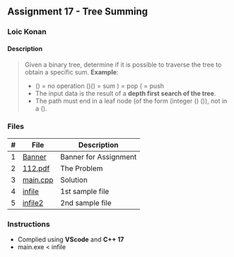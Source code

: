 ## Assignment 17 - Tree Summing

### Loic Konan

#### Description

>
> Given a binary tree, determine if it is possible to traverse the tree to obtain a specific sum.
> **Example**:
>
> - () = no operation ()() = sum ) = pop ( = push
> - The input data is the result of a **depth first search of the tree**.
> - The path must end in a leaf node (of the form (integer () ()), not in a ().
>
>
### Files

|   #   | File                 | Description           |
| :---: | -------------------- | --------------------- |
|   1   | [Banner](Banner)     | Banner for Assignment |
|   2   | [112.pdf](112.pdf)   | The Problem           |
|   3   | [main.cpp](main.cpp) | Solution              |
|   4   | [infile](infile)     | 1st sample file       |
|   5   | [infile2](infile2)   | 2nd sample file       |

### Instructions

- Complied using **VScode** and **C++ 17**
- main.exe < infile
